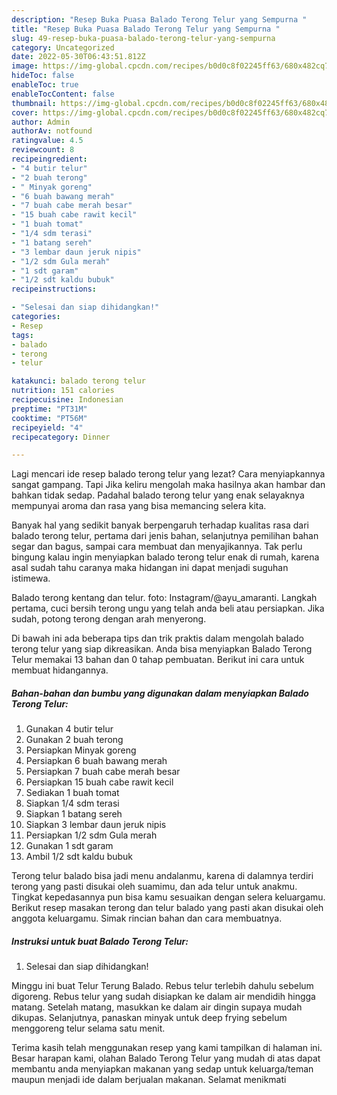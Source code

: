 ```yaml
---
description: "Resep Buka Puasa Balado Terong Telur yang Sempurna "
title: "Resep Buka Puasa Balado Terong Telur yang Sempurna "
slug: 49-resep-buka-puasa-balado-terong-telur-yang-sempurna
category: Uncategorized
date: 2022-05-30T06:43:51.812Z
image: https://img-global.cpcdn.com/recipes/b0d0c8f02245ff63/680x482cq70/balado-terong-telur-foto-resep-utama.jpg
hideToc: false
enableToc: true
enableTocContent: false
thumbnail: https://img-global.cpcdn.com/recipes/b0d0c8f02245ff63/680x482cq70/balado-terong-telur-foto-resep-utama.jpg
cover: https://img-global.cpcdn.com/recipes/b0d0c8f02245ff63/680x482cq70/balado-terong-telur-foto-resep-utama.jpg
author: Admin
authorAv: notfound
ratingvalue: 4.5
reviewcount: 8
recipeingredient:
- "4 butir telur"
- "2 buah terong"
- " Minyak goreng"
- "6 buah bawang merah"
- "7 buah cabe merah besar"
- "15 buah cabe rawit kecil"
- "1 buah tomat"
- "1/4 sdm terasi"
- "1 batang sereh"
- "3 lembar daun jeruk nipis"
- "1/2 sdm Gula merah"
- "1 sdt garam"
- "1/2 sdt kaldu bubuk"
recipeinstructions:

- "Selesai dan siap dihidangkan!"
categories:
- Resep
tags:
- balado
- terong
- telur

katakunci: balado terong telur 
nutrition: 151 calories
recipecuisine: Indonesian
preptime: "PT31M"
cooktime: "PT56M"
recipeyield: "4"
recipecategory: Dinner

---
```



Lagi mencari ide resep balado terong telur yang lezat? Cara menyiapkannya sangat gampang. Tapi Jika keliru mengolah maka hasilnya akan hambar dan bahkan tidak sedap. Padahal balado terong telur yang enak selayaknya mempunyai aroma dan rasa yang bisa memancing selera kita.


Banyak hal yang sedikit banyak berpengaruh terhadap kualitas rasa dari balado terong telur, pertama dari jenis bahan, selanjutnya pemilihan bahan segar dan bagus, sampai cara membuat dan menyajikannya. Tak perlu bingung kalau ingin menyiapkan balado terong telur enak di rumah, karena asal sudah tahu caranya maka hidangan ini dapat menjadi suguhan istimewa.

Balado terong kentang dan telur. foto: Instagram/@ayu_amaranti. Langkah pertama, cuci bersih terong ungu yang telah anda beli atau persiapkan. Jika sudah, potong terong dengan arah menyerong.


Di bawah ini ada beberapa tips dan trik praktis dalam mengolah balado terong telur yang siap dikreasikan. Anda bisa menyiapkan Balado Terong Telur memakai 13 bahan dan 0 tahap pembuatan. Berikut ini cara untuk membuat hidangannya.

<!--inarticleads1-->

##### Bahan-bahan dan bumbu yang digunakan dalam menyiapkan Balado Terong Telur:

1. Gunakan 4 butir telur
1. Gunakan 2 buah terong
1. Persiapkan  Minyak goreng
1. Persiapkan 6 buah bawang merah
1. Persiapkan 7 buah cabe merah besar
1. Persiapkan 15 buah cabe rawit kecil
1. Sediakan 1 buah tomat
1. Siapkan 1/4 sdm terasi
1. Siapkan 1 batang sereh
1. Siapkan 3 lembar daun jeruk nipis
1. Persiapkan 1/2 sdm Gula merah
1. Gunakan 1 sdt garam
1. Ambil 1/2 sdt kaldu bubuk


Terong telur balado bisa jadi menu andalanmu, karena di dalamnya terdiri terong yang pasti disukai oleh suamimu, dan ada telur untuk anakmu. Tingkat kepedasannya pun bisa kamu sesuaikan dengan selera keluargamu. Berikut resep masakan terong dan telur balado yang pasti akan disukai oleh anggota keluargamu. Simak rincian bahan dan cara membuatnya. 

<!--inarticleads2-->

##### Instruksi untuk buat Balado Terong Telur:


1. Selesai dan siap dihidangkan!

Minggu ini buat Telur Terung Balado. Rebus telur terlebih dahulu sebelum digoreng. Rebus telur yang sudah disiapkan ke dalam air mendidih hingga matang. Setelah matang, masukkan ke dalam air dingin supaya mudah dikupas. Selanjutnya, panaskan minyak untuk deep frying sebelum menggoreng telur selama satu menit. 

Terima kasih telah menggunakan resep yang kami tampilkan di halaman ini. Besar harapan kami, olahan Balado Terong Telur yang mudah di atas dapat membantu anda menyiapkan makanan yang sedap untuk keluarga/teman maupun menjadi ide dalam berjualan makanan. Selamat menikmati
